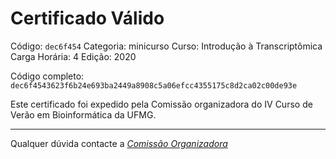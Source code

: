 # Certificado Válido

Código: `dec6f454`
Categoria: minicurso
Curso: Introdução à Transcriptômica
Carga Horária: 4
Edição: 2020


Código completo: `dec6f4543623f6b24e693ba2449a8908c5a06efcc4355175c8d2ca02c00de93e`


Este certificado foi expedido pela Comissão organizadora do IV Curso de Verão em Bioinformática da UFMG.

----

Qualquer dúvida contacte a [_Comissão Organizadora_](<mailto:cursobioinfoufmg@gmail.com$subject=[Certificados]>)

